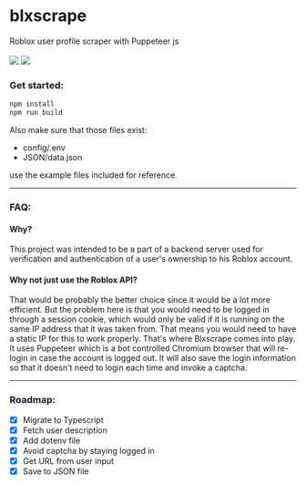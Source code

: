 # blxscrape
Roblox user profile scraper with Puppeteer js
<br>
<br>
<img src="https://img.shields.io/github/license/brplcc/blxscrape">
<img src="https://img.shields.io/github/last-commit/brplcc/blxscrape">
### Get started:

```bash 
npm install
npm run build
```
Also make sure that those files exist:
- config/.env
- JSON/data.json

use the example files included for reference.

---------------
### FAQ:

#### Why?

This project was intended to be a part of a backend server used for verification and authentication of a user's ownership to his Roblox account.

#### Why not just use the Roblox API?

That would be probably the better choice since it would be a lot more efficient. But the problem here is that you would need to be logged in through a session cookie, which would only be valid if it is running on the same IP address that it was taken from. That means you would need to have a static IP for this to work properly. That's where Blxscrape comes into play. It uses Puppeteer which is a bot controlled Chromium browser that will re-login in case the account is logged out. It will also save the login information so that it doesn't need to login each time and invoke a captcha.

---------------
### Roadmap:

- [X] Migrate to Typescript
- [X] Fetch user description
- [X] Add dotenv file
- [X] Avoid captcha by staying logged in
- [X] Get URL from user input
- [X] Save to JSON file

